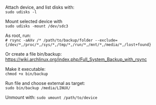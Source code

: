 Attach device, and list disks with:  
`sudo udisks -l`  

Mount selected device with  
`sudo udisks -mount /dev/sdc3`  

As root, run:  
```# rsync -aAXv /* /path/to/backup/folder --exclude={/dev/*,/proc/*,/sys/*,/tmp/*,/run/*,/mnt/*,/media/*,/lost+found}```  

Or create a file bin/backup: https://wiki.archlinux.org/index.php/Full_System_Backup_with_rsync  

Make it executable:  
`chmod +x bin/backup`  

Run file and choose external as target:  
`sudo bin/backup /media/LINUX/`  

Unmount with: 
`sudo umount /path/to/device`  


